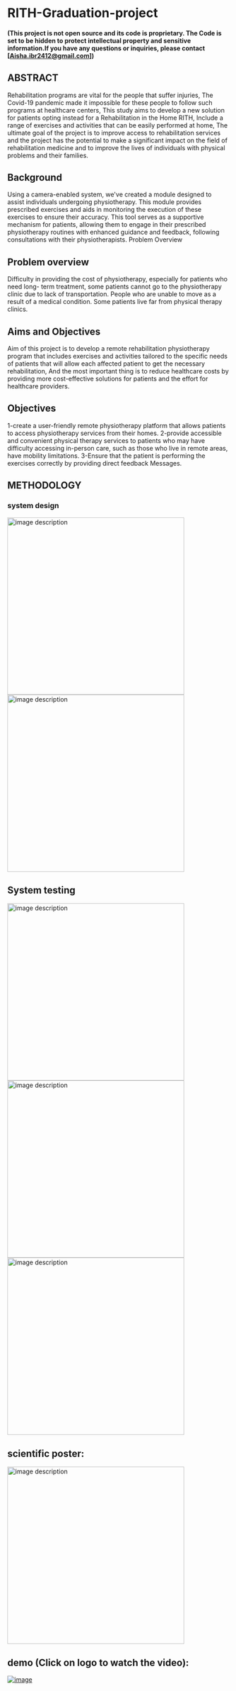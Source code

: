 # RITH-Graduation-project
#### (This project is not open source and its code is proprietary. The Code is set to be hidden to protect intellectual property and sensitive information.If you have any questions or inquiries, please contact [Aisha.ibr2412@gmail.com])
## ABSTRACT
Rehabilitation programs are vital for the people that suffer injuries, The Covid-19 pandemic made it impossible for these people to follow such programs at healthcare centers, This study aims to develop a new solution for patients opting instead for a Rehabilitation in the Home RITH, Include a range of exercises and activities that can be easily performed at home, The ultimate goal of the project is to improve access to rehabilitation services and the project has the potential to make a significant impact on the field of rehabilitation medicine and to improve the lives of individuals with physical problems and their families.
## Background
Using a camera-enabled system, we've created a module designed to assist individuals undergoing physiotherapy. This module provides prescribed exercises and aids in monitoring the execution of these exercises to ensure their accuracy. This tool serves as a supportive mechanism for patients, allowing them to engage in their prescribed physiotherapy routines with enhanced guidance and feedback, following consultations with their physiotherapists.
Problem Overview

## Problem overview
Difficulty in providing the cost of physiotherapy, especially for patients who need long- term treatment, some patients cannot go to the physiotherapy clinic due to lack of transportation. People who are unable to move as a result of a medical condition. Some patients live far from physical therapy clinics.

## Aims and Objectives
Aim of this project is to develop a remote rehabilitation physiotherapy program that includes exercises and activities tailored to the specific needs of patients that will allow each affected patient to get the necessary rehabilitation, And the most important thing is to reduce healthcare costs by providing more cost-effective solutions for patients and the effort for healthcare providers.

## Objectives
1-create a user-friendly remote physiotherapy platform that allows patients to access physiotherapy services from their homes. 2-provide accessible and convenient physical therapy services to patients who may have difficulty accessing in-person care, such as those who live in remote areas, have mobility limitations. 3-Ensure that the patient is performing the exercises correctly by providing direct feedback Messages.

## METHODOLOGY
### system design

<img src="https://github.com/AishaIbrahum/Advanced-Database-Design-and-Implementation-of-a-Blood-Bank-Management-System/assets/143902740/d14ab1c8-c6be-408f-b63b-d90fd15dc026" alt="image description" width="400">

<img src="https://github.com/AishaIbrahum/Advanced-Database-Design-and-Implementation-of-a-Blood-Bank-Management-System/assets/143902740/18926a31-9b80-40aa-9df9-5eeb04b52e29" alt="image description" width="400">

## System testing

<img src="https://github.com/AishaIbrahum/Advanced-Database-Design-and-Implementation-of-a-Blood-Bank-Management-System/assets/143902740/62348aa9-5fbc-4c80-a8f4-86796ec1309e" alt="image description" width="400">

<img src="https://github.com/AishaIbrahum/Advanced-Database-Design-and-Implementation-of-a-Blood-Bank-Management-System/assets/143902740/c11f686a-7127-4293-ab90-8c1574ba9160" alt="image description" width="400">

<img src="https://github.com/AishaIbrahum/Advanced-Database-Design-and-Implementation-of-a-Blood-Bank-Management-System/assets/143902740/9b69355e-5086-4796-a5c3-df1a1229d836" alt="image description" width="400">

## scientific poster:

<img src="https://github.com/AishaIbrahum/Advanced-Database-Design-and-Implementation-of-a-Blood-Bank-Management-System/assets/143902740/dd8d709f-aacd-47f4-a1ef-1decf4ef6223" alt="image description" width="400">

## demo (Click on logo to watch the video):

[![image](https://github.com/AishaIbrahum/Advanced-Database-Design-and-Implementation-of-a-Blood-Bank-Management-System/assets/143902740/2c8dde4e-597d-48e7-b291-15f70a7b7b21)](https://youtu.be/Vh7x3JBNJgM?si=VtswpqpoRl7VpBzi)

